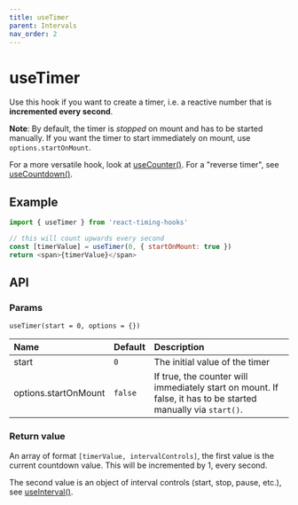 ```yaml
---
title: useTimer
parent: Intervals
nav_order: 2
---
```


# useTimer

Use this hook if you want to create a timer, i.e. a reactive number that is **incremented every second**.

**Note**: By default, the timer is _stopped_ on mount and has to be started manually. If you want the timer to start immediately on mount, use `options.startOnMount`.

For a more versatile hook, look at [useCounter()](/react-timing-hooks/intervals-api/useCounter.html).
For a "reverse timer", see [useCountdown()](/react-timing-hooks/intervals-api/useCountdown.html).

## Example

```javascript
import { useTimer } from 'react-timing-hooks'

// this will count upwards every second
const [timerValue] = useTimer(0, { startOnMount: true })
return <span>{timerValue}</span>
```

## API

### Params

`useTimer(start = 0, options = {})`

| Name                 | Default    | Description                                                                                                  |
|:---------------------|:-----------|:-------------------------------------------------------------------------------------------------------------|
| start                | `0`        | The initial value of the timer                                                                               |
| options.startOnMount | `false`    | If true, the counter will immediately start on mount. If false, it has to be started manually via `start()`. |


### Return value

An array of format `[timerValue, intervalControls]`, the first value is the current countdown value. This will be incremented by 1, every second.

The second value is an object of interval controls (start, stop, pause, etc.), see [useInterval()](/react-timing-hooks/intervals-api/useInterval.html#return-value).


